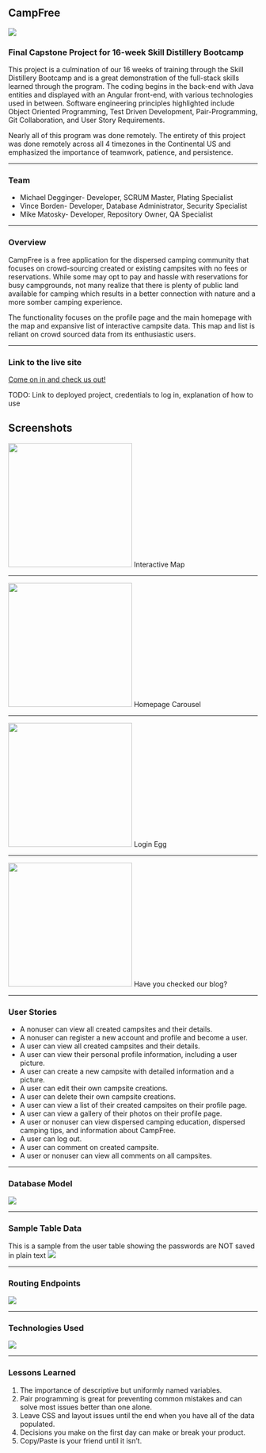 ## CampFree

<img src="images/CampFree-logos.jpeg">

### Final Capstone Project for 16-week Skill Distillery Bootcamp

  This project is a culmination of our 16 weeks of training through the Skill
  Distillery Bootcamp and is a great demonstration of the full-stack skills learned
  through the program. The coding begins in the back-end with Java entities and
  displayed with an Angular front-end, with various technologies used in between.
  Software engineering principles highlighted include Object Oriented Programming,
  Test Driven Development, Pair-Programming, Git Collaboration, and User Story
  Requirements.

  Nearly all of this program was done remotely. The entirety of this project
  was done remotely across all 4 timezones in the Continental US and emphasized
  the importance of teamwork, patience, and persistence.   

***

### Team

* Michael Degginger- Developer, SCRUM Master, Plating Specialist
* Vince Borden- Developer, Database Administrator, Security Specialist
* Mike Matosky- Developer, Repository Owner, QA Specialist

***

### Overview

CampFree is a free application for the dispersed camping community that focuses
on crowd-sourcing created or existing campsites with no fees or reservations. While
some may opt to pay and hassle with reservations for busy campgrounds, not many
realize that there is plenty of public land available for camping which results
in a better connection with nature and a more somber camping experience.

The functionality focuses on the profile page and the main homepage with the map
and expansive list of interactive campsite data. This map and list is reliant on
crowd sourced data from its enthusiastic users.

***

### Link to the live site

[Come on in and check us out!](http://3.22.22.68:8080/CampFree)

TODO: Link to deployed project, credentials to log in, explanation of how to use

## Screenshots

<img src="images/Map w Data.png" height="250px">
Interactive Map

***

<img src="images/ScreenShot1.png" height="250px">
Homepage Carousel

***

<img src="images/ScreenShot2.png" height="250px">
Login Egg

***

<img src="images/ScreenShot3.png" height="250px">
Have you checked our blog?

***
### User Stories

* A nonuser can view all created campsites and their details.
* A nonuser can register a new account and profile and become a user.  
* A user can view all created campsites and their details.  
* A user can view their personal profile information, including a user picture.
* A user can create a new campsite with detailed information and a picture.
* A user can edit their own campsite creations.   
* A user can delete their own campsite creations.
* A user can view a list of their created campsites on their profile page.
* A user can view a gallery of their photos on their profile page.
* A user or nonuser can view dispersed camping education, dispersed camping tips, and information about CampFree.
* A user can log out.
* A user can comment on created campsite.
* A user or nonuser can view all comments on all campsites.

***

### Database Model

<img src= "DB/campfreedb.png">

***

### Sample Table Data

This is a sample from the user table showing the passwords are NOT saved in plain text
<img src="images/SampleTable.png">

***

### Routing Endpoints

<img src="images/Endpoints.png">

***

### Technologies Used

<img src="images/TechUsed.png">

***

### Lessons Learned

1. The importance of descriptive but uniformly named variables.
2. Pair programming is great for preventing common mistakes and can solve most issues better than one alone.
3. Leave CSS and layout issues until the end when you have all of the data populated.
4. Decisions you make on the first day can make or break your product.
5. Copy/Paste is your friend until it isn’t.
